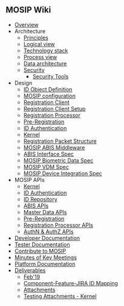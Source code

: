 ## MOSIP Wiki
* [Overview](https://github.com/mosip/mosip/wiki)
* Architecture
  * [Principles](https://github.com/mosip/mosip/wiki/Architecture-Principles-&-Platform-Goals)
  * [Logical view](https://github.com/mosip/mosip/wiki/Logical-Architecture)  
  * [Technology stack](https://github.com/mosip/mosip/wiki/Technology-Stack)
  * [Process view](https://github.com/mosip/mosip/wiki/Process-view)
  * [Data architecture](https://github.com/mosip/mosip/wiki/MOSIP-Data-Architecture)
  * [Security](https://github.com/mosip/mosip/wiki/Security)
    * [Security Tools](https://github.com/mosip/mosip/wiki/Security-Tools)
* Design
  * [ID Object Definition](https://github.com/mosip/mosip/wiki/MOSIP-ID-Object-definition)
  * [MOSIP configuration](https://github.com/mosip/mosip/wiki/MOSIP-configuration-&-launcher)
  * [Registration Client](https://github.com/mosip/mosip/wiki/Registration-Client)
  * [Registration Client Setup](https://github.com/mosip/mosip/wiki/Registration-Client-Setup)
  * [Registration Processor](https://github.com/mosip/mosip/wiki/Registration-Processor)
  * [Pre-Registration](https://github.com/mosip/mosip/wiki/Pre-Registration)
  * [ID Authentication](https://github.com/mosip/mosip/wiki/ID-Authentication)
  * [Kernel](https://github.com/mosip/mosip/wiki/Kernel)
  * [Registration Packet Structure](https://github.com/mosip/mosip/wiki/Registration-Packet)  
  * [MOSIP ABIS Middleware](https://github.com/mosip/mosip/wiki/MOSIP-ABIS-Middleware)
  * [ABIS Interface Spec](https://github.com/mosip/mosip/wiki/Automated-Biometric-Identification-System-(ABIS)-Interface)
  * [MOSIP Biometric Data Spec](https://github.com/mosip/mosip/wiki/MOSIP-Biometric-Data-Specifications)
  * [MOSIP VDM Spec](https://github.com/mosip/mosip/wiki/MOSIP-VDM-Specifications)
  * [MOSIP Device Integration Spec](https://github.com/mosip/mosip/wiki/Device-Integration-Specifications)
* MOSIP APIs
  * [Kernel](https://github.com/mosip/mosip/wiki/Kernel-APIs)
  * [ID Authentication](https://github.com/mosip/mosip/wiki/ID-Authentication-APIs)
  * [ID Repository](https://github.com/mosip/mosip/wiki/ID-Repository-API)
  * [ABIS APIs](https://github.com/mosip/mosip/wiki/ABIS-APIs)
  * [Master Data APIs](https://github.com/mosip/mosip/wiki/Master-data-APIs)
  * [Pre-Registration](https://github.com/mosip/mosip/wiki/Pre-Registration-Services)
  * [Registration Processor APIs](https://github.com/mosip/mosip/wiki/Registration-Processor-APIs)
  * [AuthN & AuthZ APIs](https://github.com/mosip/mosip/wiki/AuthN-&-AuthZ-APIs)
* [Developer Documentation](https://github.com/mosip/mosip/wiki/Developer-Documentation)
* [Tester Documentation](https://github.com/mosip/mosip/wiki/Tester-Documentation)
* [Contribute to MOSIP](https://github.com/mosip/mosip/wiki/Contribute-to-MOSIP) 
* [Minutes of Key Meetings](https://github.com/mosip/mosip/wiki/Minutes-of-Key-Meetings)
* [Platform Documentation](https://github.com/mosip/mosip/wiki/Platform-Documentation)
* [Deliverables](https://github.com/mosip/mosip/wiki/Deliverables)
  * [Feb'19](https://github.com/mosip/mosip/wiki/Feb'19)
  * [Component-Feature-JIRA ID Mapping](https://github.com/mosip/mosip/wiki/Component-x-Feature-x-JIRA-ID-Mapping)
  * [Attachments](https://github.com/mosip/mosip/wiki/Deliverables---Attachments)
  * [Testing Attachments - Kernel](https://github.com/mosip/mosip/wiki/Testing-Attachments---Kernel)